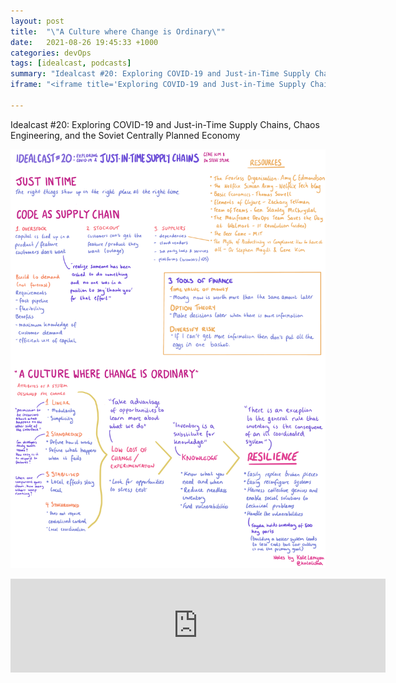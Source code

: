 ```yaml
---
layout: post
title:  "\"A Culture where Change is Ordinary\""
date:   2021-08-26 19:45:33 +1000
categories: devOps
tags: [idealcast, podcasts]
summary: "Idealcast #20: Exploring COVID-19 and Just-in-Time Supply Chains, Chaos Engineering, and the Soviet Centrally Planned Economy"
iframe: "<iframe title='Exploring COVID-19 and Just-in-Time Supply Chains, Chaos Engineering, and the Soviet Centrally Planned Economy' allowtransparency='true' height='150' width='600px' style='border: none; min-width: min(100%, 430px);' scrolling='no' data-name='pb-iframe-player' src='https://www.podbean.com/player-v2/?i=yhu8g-10a860c-pb&from=embed&share=1&download=1&skin=eeeeee&btn-skin=8bbb4e&size=150'></iframe>"

---
```

Idealcast #20: Exploring COVID-19 and Just-in-Time Supply Chains, Chaos Engineering, and the Soviet Centrally Planned Economy

![Notes for idealcast #20][notes]

<iframe title="Exploring COVID-19 and Just-in-Time Supply Chains, Chaos Engineering, and the Soviet Centrally Planned Economy" allowtransparency="true" height="150" width="600px" style="border: none; min-width: min(100%, 430px);" scrolling="no" data-name="pb-iframe-player" src="https://www.podbean.com/player-v2/?i=yhu8g-10a860c-pb&from=embed&share=1&download=1&skin=eeeeee&btn-skin=8bbb4e&size=150"></iframe>

[notes]: /assets/img/notes/idealcast20.png
